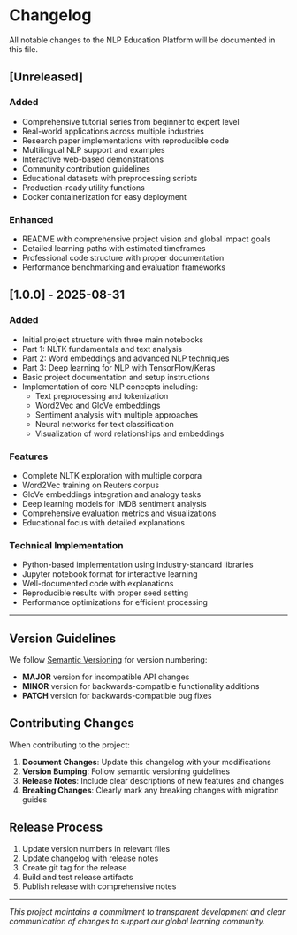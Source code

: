 # Changelog

All notable changes to the NLP Education Platform will be documented in this file.

## [Unreleased]

### Added
- Comprehensive tutorial series from beginner to expert level
- Real-world applications across multiple industries
- Research paper implementations with reproducible code
- Multilingual NLP support and examples
- Interactive web-based demonstrations
- Community contribution guidelines
- Educational datasets with preprocessing scripts
- Production-ready utility functions
- Docker containerization for easy deployment

### Enhanced
- README with comprehensive project vision and global impact goals
- Detailed learning paths with estimated timeframes
- Professional code structure with proper documentation
- Performance benchmarking and evaluation frameworks

## [1.0.0] - 2025-08-31

### Added
- Initial project structure with three main notebooks
- Part 1: NLTK fundamentals and text analysis
- Part 2: Word embeddings and advanced NLP techniques  
- Part 3: Deep learning for NLP with TensorFlow/Keras
- Basic project documentation and setup instructions
- Implementation of core NLP concepts including:
  - Text preprocessing and tokenization
  - Word2Vec and GloVe embeddings
  - Sentiment analysis with multiple approaches
  - Neural networks for text classification
  - Visualization of word relationships and embeddings

### Features
- Complete NLTK exploration with multiple corpora
- Word2Vec training on Reuters corpus
- GloVe embeddings integration and analogy tasks
- Deep learning models for IMDB sentiment analysis
- Comprehensive evaluation metrics and visualizations
- Educational focus with detailed explanations

### Technical Implementation
- Python-based implementation using industry-standard libraries
- Jupyter notebook format for interactive learning
- Well-documented code with explanations
- Reproducible results with proper seed setting
- Performance optimizations for efficient processing

---

## Version Guidelines

We follow [Semantic Versioning](https://semver.org/) for version numbering:

- **MAJOR** version for incompatible API changes
- **MINOR** version for backwards-compatible functionality additions  
- **PATCH** version for backwards-compatible bug fixes

## Contributing Changes

When contributing to the project:

1. **Document Changes**: Update this changelog with your modifications
2. **Version Bumping**: Follow semantic versioning guidelines
3. **Release Notes**: Include clear descriptions of new features and changes
4. **Breaking Changes**: Clearly mark any breaking changes with migration guides

## Release Process

1. Update version numbers in relevant files
2. Update changelog with release notes
3. Create git tag for the release
4. Build and test release artifacts
5. Publish release with comprehensive notes

---

*This project maintains a commitment to transparent development and clear communication of changes to support our global learning community.*
